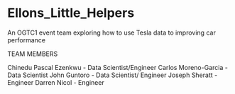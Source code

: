 # Ellons_Little_Helpers
An OGTC1 event team exploring how to use Tesla data to improving car performance

TEAM MEMBERS

Chinedu Pascal Ezenkwu  - Data Scientist/Engineer
Carlos Moreno-Garcia   -  Data Scientist
John Guntoro        - Data Scientist/ Engineer
Joseph Sheratt   - Engineer
Darren Nicol   - Engineer
